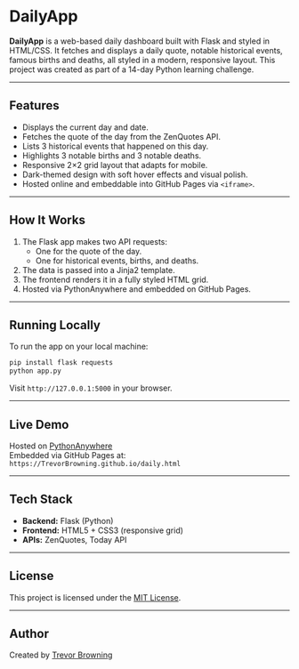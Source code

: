 # DailyApp

**DailyApp** is a web-based daily dashboard built with Flask and styled in HTML/CSS. It fetches and displays a daily quote, notable historical events, famous births and deaths, all styled in a modern, responsive layout. This project was created as part of a 14-day Python learning challenge.

---

## Features

- Displays the current day and date.
- Fetches the quote of the day from the ZenQuotes API.
- Lists 3 historical events that happened on this day.
- Highlights 3 notable births and 3 notable deaths.
- Responsive 2×2 grid layout that adapts for mobile.
- Dark-themed design with soft hover effects and visual polish.
- Hosted online and embeddable into GitHub Pages via `<iframe>`.

---

## How It Works

1. The Flask app makes two API requests:
   - One for the quote of the day.
   - One for historical events, births, and deaths.
2. The data is passed into a Jinja2 template.
3. The frontend renders it in a fully styled HTML grid.
4. Hosted via PythonAnywhere and embedded on GitHub Pages.

---



## Running Locally

To run the app on your local machine:

```bash
pip install flask requests
python app.py
```

Visit `http://127.0.0.1:5000` in your browser.

---

## Live Demo

Hosted on [PythonAnywhere](https://TrevorBrowning.pythonanywhere.com)  
Embedded via GitHub Pages at: `https://TrevorBrowning.github.io/daily.html`

---

## Tech Stack

- **Backend:** Flask (Python)
- **Frontend:** HTML5 + CSS3 (responsive grid)
- **APIs:** ZenQuotes, Today API

---

##  License

This project is licensed under the [MIT License](LICENSE).

---

##  Author

Created by [Trevor Browning](https://github.com/TrevorBrowning)
